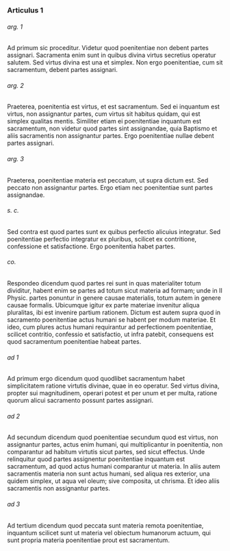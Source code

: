 ### Articulus 1

###### arg. 1
Ad primum sic proceditur. Videtur quod poenitentiae non debent partes assignari. Sacramenta enim sunt in quibus divina virtus secretius operatur salutem. Sed virtus divina est una et simplex. Non ergo poenitentiae, cum sit sacramentum, debent partes assignari.

###### arg. 2
Praeterea, poenitentia est virtus, et est sacramentum. Sed ei inquantum est virtus, non assignantur partes, cum virtus sit habitus quidam, qui est simplex qualitas mentis. Similiter etiam ei poenitentiae inquantum est sacramentum, non videtur quod partes sint assignandae, quia Baptismo et aliis sacramentis non assignantur partes. Ergo poenitentiae nullae debent partes assignari.

###### arg. 3
Praeterea, poenitentiae materia est peccatum, ut supra dictum est. Sed peccato non assignantur partes. Ergo etiam nec poenitentiae sunt partes assignandae.

###### s. c.
Sed contra est quod partes sunt ex quibus perfectio alicuius integratur. Sed poenitentiae perfectio integratur ex pluribus, scilicet ex contritione, confessione et satisfactione. Ergo poenitentia habet partes.

###### co.
Respondeo dicendum quod partes rei sunt in quas materialiter totum dividitur, habent enim se partes ad totum sicut materia ad formam; unde in II Physic. partes ponuntur in genere causae materialis, totum autem in genere causae formalis. Ubicumque igitur ex parte materiae invenitur aliqua pluralitas, ibi est invenire partium rationem. Dictum est autem supra quod in sacramento poenitentiae actus humani se habent per modum materiae. Et ideo, cum plures actus humani requirantur ad perfectionem poenitentiae, scilicet contritio, confessio et satisfactio, ut infra patebit, consequens est quod sacramentum poenitentiae habeat partes.

###### ad 1
Ad primum ergo dicendum quod quodlibet sacramentum habet simplicitatem ratione virtutis divinae, quae in eo operatur. Sed virtus divina, propter sui magnitudinem, operari potest et per unum et per multa, ratione quorum alicui sacramento possunt partes assignari.

###### ad 2
Ad secundum dicendum quod poenitentiae secundum quod est virtus, non assignantur partes, actus enim humani, qui multiplicantur in poenitentia, non comparantur ad habitum virtutis sicut partes, sed sicut effectus. Unde relinquitur quod partes assignentur poenitentiae inquantum est sacramentum, ad quod actus humani comparantur ut materia. In aliis autem sacramentis materia non sunt actus humani, sed aliqua res exterior, una quidem simplex, ut aqua vel oleum; sive composita, ut chrisma. Et ideo aliis sacramentis non assignantur partes.

###### ad 3
Ad tertium dicendum quod peccata sunt materia remota poenitentiae, inquantum scilicet sunt ut materia vel obiectum humanorum actuum, qui sunt propria materia poenitentiae prout est sacramentum.

